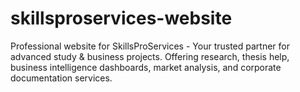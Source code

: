# skillsproservices-website
Professional website for SkillsProServices - Your trusted partner for advanced study &amp; business projects. Offering research, thesis help, business intelligence dashboards, market analysis, and corporate documentation services.
